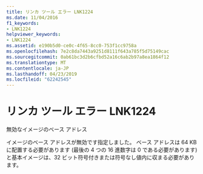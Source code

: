 ```yaml
---
title: リンカ ツール エラー LNK1224
ms.date: 11/04/2016
f1_keywords:
- LNK1224
helpviewer_keywords:
- LNK1224
ms.assetid: e190b5d0-ce0c-4f65-8cc0-753f1cc9758a
ms.openlocfilehash: 7e2c8da7443a9251d8111f643a785f5d75149cac
ms.sourcegitcommit: 0ab61bc3d2b6cfbd52a16c6ab2b97a8ea1864f12
ms.translationtype: MT
ms.contentlocale: ja-JP
ms.lasthandoff: 04/23/2019
ms.locfileid: "62242545"
---
```

# <a name="linker-tools-error-lnk1224"></a>リンカ ツール エラー LNK1224

無効なイメージのベース アドレス

イメージのベース アドレスが無効です指定しました。 ベース アドレスは 64 KB に配置する必要があります (最後の 4 つの 16 進数字は 0 である必要があります) と基本イメージは、32 ビット符号付きまたは符号なし値内に収まる必要があります。